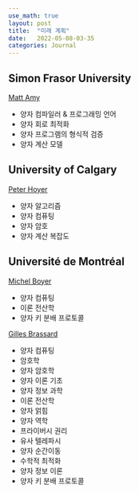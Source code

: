 ```yaml
---
use_math: true
layout: post
title:  "미래 계획"
date:   2022-05-08-03-35
categories: Journal
---
```

## Simon Frasor University

[Matt Amy](https://www.cs.sfu.ca/~meamy/)
- 양자 컴파일러 & 프로그래밍 언어
- 양자 회로 최적화
- 양자 프로그램의 형식적 검증
- 양자 계산 모델

## University of Calgary

[Peter Hoyer](http://pages.cpsc.ucalgary.ca/~hoyer/)
- 양자 알고리즘
- 양자 컴퓨팅
- 양자 암호
- 양자 계산 복잡도

## Université de Montréal

[Michel Boyer](http://www.iro.umontreal.ca/~boyer/)
- 양자 컴퓨팅
- 이론 전산학
- 양자 키 분배 프로토콜

[Gilles Brassard](http://www.iro.umontreal.ca/~brassard/web/)
- 양자 컴퓨팅
- 암호학
- 양자 암호학
- 양자 이론 기초
- 양자 정보 과학
- 이론 전산학
- 양자 얽힘
- 양자 역학
- 프라이버시 권리
- 유사 텔레파시
- 양자 순간이동
- 수학적 최적화
- 양자 정보 이론
- 양자 키 분배 프로토콜